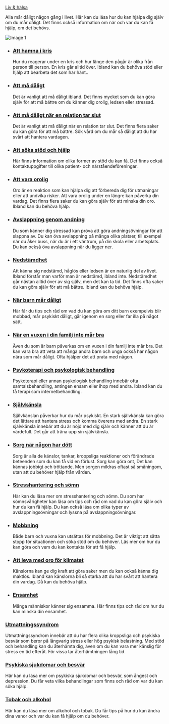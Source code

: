 [Liv & hälsa](https://www.1177.se/liv--halsa/)

Alla mår dåligt någon gång i livet. Här kan du läsa hur du kan hjälpa dig själv om du mår dåligt. Det finns också information om när och var du kan få hjälp, om det behövs.

![Image 1](https://www.1177.se/globalassets/1177/nationell/media/fotografier/halsa/psykisk-halsa/psykisk-halsa_kram.jpg?saved=2024-09-03+01:07)

*   ### [Att hamna i kris](https://www.1177.se/liv--halsa/psykisk-halsa/att-hamna-i-kris/)
    
    Hur du reagerar under en kris och hur länge den pågår är olika från person till person. En kris går alltid över. Ibland kan du behöva stöd eller hjälp att bearbeta det som har hänt..
    
*   ### [Att må dåligt](https://www.1177.se/liv--halsa/psykisk-halsa/att-ma-daligt/)
    
    Det är vanligt att må dåligt ibland. Det finns mycket som du kan göra själv för att må bättre om du känner dig orolig, ledsen eller stressad.
    
*   ### [Att må dåligt när en relation tar slut](https://www.1177.se/liv--halsa/psykisk-halsa/att-ma-daligt-nar-en-relation-tar-slut/)
    
    Det är vanligt att må dåligt när en relation tar slut. Det finns flera saker du kan göra för att må bättre. Sök vård om du mår så dåligt att du har svårt att hantera vardagen.
    
*   ### [Att söka stöd och hjälp](https://www.1177.se/liv--halsa/psykisk-halsa/att-soka-stod-och-hjalp/)
    
    Här finns information om olika former av stöd du kan få. Det finns också kontaktuppgifter till olika patient- och närståendeföreningar.
    
*   ### [Att vara orolig](https://www.1177.se/liv--halsa/psykisk-halsa/att-vara-orolig/)
    
    Oro är en reaktion som kan hjälpa dig att förbereda dig för utmaningar eller att undvika risker. Att vara orolig under en längre kan påverka din vardag. Det finns flera saker du kan göra själv för att minska din oro. Ibland kan du behöva hjälp.
    

*   ### [Avslappning genom andning](https://www.1177.se/liv--halsa/psykisk-halsa/avslappning-genom-andning/)
    
    Du som känner dig stressad kan pröva att göra andningsövningar för att slappna av. Du kan öva avslappning på många olika platser, till exempel när du åker buss, när du är i ett väntrum, på din skola eller arbetsplats. Du kan också öva avslappning när du ligger ner.
    
*   ### [Nedstämdhet](https://www.1177.se/liv--halsa/psykisk-halsa/nedstamdhet/)
    
    Att känna sig nedstämd, håglös eller ledsen är en naturlig del av livet. Ibland förstår man varför man är nedstämd, ibland inte. Nedstämdhet går nästan alltid över av sig själv, men det kan ta tid. Det finns ofta saker du kan göra själv för att må bättre. Ibland kan du behöva hjälp.
    
*   ### [När barn mår dåligt](https://www.1177.se/liv--halsa/psykisk-halsa/nar-barn-mar-daligt/)
    
    Här får du tips och råd om vad du kan göra om ditt barn exempelvis blir mobbad, mår psykiskt dåligt, går igenom en sorg eller far illa på något sätt.
    
*   ### [När en vuxen i din familj inte mår bra](https://www.1177.se/liv--halsa/psykisk-halsa/nar-en-vuxen-i-din-familj-inte-mar-bra/)
    
    Även du som är barn påverkas om en vuxen i din familj inte mår bra. Det kan vara bra att veta att många andra barn och unga också har någon nära som mår dåligt. Ofta hjälper det att prata med någon.
    
*   ### [Psykoterapi och psykologisk behandling](https://www.1177.se/liv--halsa/psykisk-halsa/psykoterapi-och-psykologisk-behandling/)
    
    Psykoterapi eller annan psykologisk behandling innebär ofta samtalsbehandling, antingen ensam eller ihop med andra. Ibland kan du få terapi som internetbehandling.
    
*   ### [Självkänsla](https://www.1177.se/liv--halsa/psykisk-halsa/sjalvkansla/)
    
    Självkänslan påverkar hur du mår psykiskt. En stark självkänsla kan göra det lättare att hantera stress och komma överens med andra. En stark självkänsla innebär att du är nöjd med dig själv och känner att du är värdefull. Det går att träna upp sin självkänsla.
    
*   ### [Sorg när någon har dött](https://www.1177.se/liv--halsa/psykisk-halsa/sorg-nar-nagon-har-dott/)
    
    Sorg är alla de känslor, tankar, kroppsliga reaktioner och förändrade beteenden som du kan få vid en förlust. Sorg kan göra ont, Det kan kännas jobbigt och tröttande. Men sorgen mildras oftast så småningom, utan att du behöver hjälp från vården.
    
*   ### [Stresshantering och sömn](https://www.1177.se/liv--halsa/psykisk-halsa/stresshantering-och-somn/)
    
    Här kan du läsa mer om stresshantering och sömn. Du som har sömnsvårigheter kan läsa om tips och råd om vad du kan göra själv och hur du kan få hjälp. Du kan också läsa om olika typer av avslappningsövningar och lyssna på avslappningsövningar.
    
*   ### [Mobbning](https://www.1177.se/barn--gravid/nar-familjelivet-ar-svart/nar-barn-mar-daligt/mobbning/)
    
    Både barn och vuxna kan utsättas för mobbning. Det är viktigt att sätta stopp för situationen och söka stöd om du behöver. Läs mer om hur du kan göra och vem du kan kontakta för att få hjälp.
    
*   ### [Att leva med oro för klimatet](https://www.1177.se/liv--halsa/psykisk-halsa/att-leva-med-oro-for-klimatet/)
    
    Känslorna kan ge dig kraft att göra saker men du kan också känna dig maktlös. Ibland kan känslorna bli så starka att du har svårt att hantera din vardag. Då kan du behöva hjälp.
    
*   ### [Ensamhet](https://www.1177.se/liv--halsa/psykisk-halsa/ensamhet/)
    
    Många människor känner sig ensamma. Här finns tips och råd om hur du kan minska din ensamhet.
    

### [Utmattningssyndrom](https://www.1177.se/sjukdomar--besvar/hjarna-och-nerver/utmattningssyndrom/)

Utmattningssyndrom innebär att du har flera olika kroppsliga och psykiska besvär som beror på långvarig stress eller hög psykisk belastning. Med stöd och behandling kan du återhämta dig, även om du kan vara mer känslig för stress en tid efteråt. För vissa tar återhämtningen lång tid.

### [Psykiska sjukdomar och besvär](https://www.1177.se/sjukdomar--besvar/psykiska-sjukdomar-och-besvar/)

Här kan du läsa mer om psykiska sjukdomar och besvär, som ångest och depression. Du får veta vilka behandlingar som finns och råd om var du kan söka hjälp.

### [Tobak och alkohol](https://www.1177.se/liv--halsa/tobak-och-alkohol/)

Här kan du läsa mer om alkohol och tobak. Du får tips på hur du kan ändra dina vanor och var du kan få hjälp om du behöver.